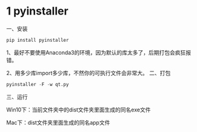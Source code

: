 # 1 pyinstaller

一、安装

```python
pip install pyinstaller
```

1、最好不要使用Anaconda3的环境，因为默认的库太多了，后期打包会疯狂报错。

2、用多少库import多少库，不然你的可执行文件会非常大。
 二、打包

```python
pyinstaller -F -w qt.py
```

三、运行

Win10下：当前文件夹中的dist文件夹里面生成的同名exe文件

Mac下：dist文件夹里面生成的同名app文件


